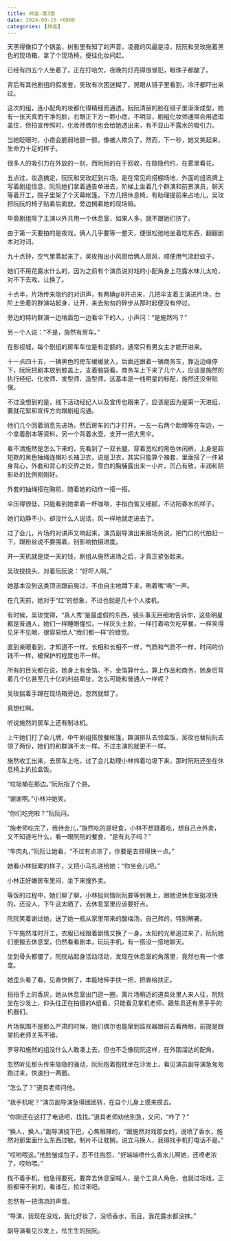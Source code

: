 ```yaml
---
title: 神龛-第3章
date: 2024-09-16 +0800
categories: [神龛]
---
```


天黑得像扣了个锅盖，树影里有知了的声音，凌晨的风最是凉，阮阮和吴玫拖着黑色的现场箱，拿了个现场椅，便往化妆间赶。

已经有四五个人坐着了，正在打哈欠，夜晚的灯亮得很冒犯，眼珠子都酸了。

背后有其他剧组的假发套，吴玫有次困迷糊了，晃眼从镜子里看到，冷汗都吓出来过。

这次的组，连小配角的妆都化得精细而通透，阮阮清丽的脸在镜子里渐渐成型，她有一张天真而干净的脸，右眼正下方一颗小痣，不明显，剧组化妆师通常会用遮瑕盖住，但拍宣传照时，化妆师偶尔也会给她透出来，有不显山不露水的吸引力。

当她眨眼时，小痣会脆弱地颤一颤，像被人欺负了，然而，下一秒，她又笑起来，生命力十足的样子。

很多人的吸引力在外放的一刻，而阮阮的在于回收，在隐隐约约，在雾里看花。

五点过，妆造搞定，阮阮和吴玫赶到片场。是在常见的搭棚场地，外面的组讯牌上写着剧组信息，阮阮她们拿着通告单进去，阶梯上坐着几个群演和前景演员，聊天等着开工，院子里架了个天幕帐篷，下方几把休息椅，有助理提前来占地儿，吴玫把阮阮的椅子贴着后面放，旁边搁着她的现场箱。

毕竟剧组除了主演以外共用一个休息室，如果人多，就不跟她们挤了。

由于第一天要拍的是夜戏，俩人几乎要等一整天，便很松弛地坐着吃东西，翻翻剧本对对词。

九十点钟，空气里蒸起来了，吴玫掏出小风扇给俩人扇风，顺便用气流赶蚊子。

她们不用花露水什么的，因为之前有个演员说对戏的小配角身上花露水味儿太呛，对不下去戏，让换了。

十点半，片场传来隐约的对讲声，有两辆gl8开进来，几把伞支着主演进片场，台阶上坐着的群演站起身，让开，来去匆匆的碎步从那时起便没有停过。

旁边的特约群演一边啃面包一边看伞下的人，小声问：“是施然吗？”

另一个人说：“不是，施然有房车。”

在影视城，每个剧组的房车车位是有定额的，通常只有男女主才能开进来。

十一点四十五，一辆黑色的房车缓缓驶入，后面还跟着一辆商务车，靠近边缘停下，阮阮把剧本放到膝盖上，支着脑袋看。商务车上下来了几个人，应该是施然的执行经纪、化妆师、发型师、造型师，这基本是一线明星的标配，施然还没带贴保。

不过没想到的是，线下活动经纪人以及宣传也跟来了，应该是因为是第一天进组，要就花絮和宣传方向跟剧组沟通。

他们几个回着消息先进场，然后房车的门才打开。一左一右两个助理等在车边，一个拿着剧本等资料，另一个背着水壶，支开一把大黑伞。

看不清施然是怎么下来的，先看到了一双长腿，穿着宽松的黑色休闲裤，上身是超短款的黑色抽绳连帽衫长袖卫衣，说是卫衣，其实只能算个袖套，里面搭了一件紧身背心，外套和背心的交界之处，雪白的胸脯露出来一小片，凹凸有致，丰润和阴影处的比例刚刚好。

外套的抽绳搭在胸前，随着她的动作一搭一搭。

伞压得很低，只能看到她拿着一杯咖啡，手指白皙又细腻，不沾阳春水的样子。

她们动静不小，却没什么人说话，风一样地就走进去了。

过了会儿，片场的对讲声又响起来，演员副导演出来跟场务说，把门口的代拍赶一下，跟粉丝说不要围着，别影响拍摄进度。

开一天机就是烧一天的钱，剧组从施然进场之后，才真正紧张起来。

吴玫挠挠头，对着阮阮说：“好吓人啊。”

她基本没到这类顶流跟前晃过，不由自主地蹲下来，咧着嘴“嘶”一声。

在几天前，她对于“红”的想象，不过也就是几十个人接机。

有时候，吴玫觉得，“真人秀”是最虚假的东西，镜头事无巨细地告诉你，这些明星都是普通人，她们一样睡眼惺忪，一样灰头土脸，一样打着哈欠吃早餐，一样笑得见牙不见眼，很容易给人“我们都一样”的错觉。

直到亲眼看到，才知道不一样。长相和长相不一样，气质和气质不一样，时间的价钱不一样，被保护的程度也不一样。

所有的目光都在说，她身上有金箔。不，金箔算什么，算上作品和商务，她身后背着几个亿甚至几十亿的利益牵扯，怎么可能和普通人一样呢？

吴玫揣着手蹲在现场箱旁边，忽然就颓了。

真想红啊。

听说施然的房车上还有制冰机。

上午她们打了会儿牌，中午剧组搭放餐帐篷，群演排队去领盒饭，吴玫也替阮阮去领了两份，她们的和群演不太一样。不过主演的就更不一样。

施然收工出来，去房车上吃，过了会儿助理小林拎着垃圾下来，那时阮阮还坐在休息椅上扒拉盒饭。

“垃圾桶在那边。”阮阮指了个路。

“谢谢啊。”小林冲她笑。

“你们吃完啦？”阮阮问。

“施老师吃完了，我待会儿，”施然吃的是轻食，小林不想跟着吃，想自己点外卖，又不知道吃什么，看一眼阮阮的餐食，“是有丸子吗？”

“牛肉丸，”阮阮让她看，“不过有点凉了，你要是去领得快一点。”

她看小林挺累的样子，又把小马扎递给她：“你坐会儿吧。”

小林正好嫌房车里闷，坐下来搜外卖。

等饭的过程中，她们聊了聊，小林挺同情阮阮要等到晚上，跟她说休息室挺凉快的，还没人，下午这太晒了，去休息室里应该要好点。

阮阮笑着谢过她，送了她一瓶从家里带来的酸梅汤，自己熬的，特别解暑。

下午施然准时开工，衣服已经跟着剧情又换了一身。太阳的光晕追过来了，阮阮她们便搬去休息室，仍然看看剧本，玩玩手机，有一搭没一搭地聊天。

坐到骨头都僵了，阮阮站起身活动活动，发现在休息室的角落里，竟然也有一个佛龛。

她歪头看了看，见香快倒了，本能地伸手扶一把，把香给扶正。

拍拍手上的香灰，她从休息室出门逛一圈，离片场稍近的道具处里人来人往，阮阮坐在沙发上，仰头往正在拍摄的A组看，只能看见掌机老师、跟焦员还有黑乎乎的机器们。

片场氛围不是那么严肃的时候，她们偶尔也能窜到监视器跟前去看两眼，前提是跟掌机老师关系不错。

罗导和施然的组没什么人敢凑上去，但也不乏像阮阮这样，在外围溜达的配角。

忽然听见那头传来隐隐的骚动，阮阮抱着抱枕坐在沙发上，看见演员副导演急匆匆跑过来，快速扫一两圈。

“怎么了？”道具老师问他。

“我手机呢？”演员副导演急得团团转，在自个儿身上摸来摸去。

“你刚还在这打了电话吧，找找。”道具老师劝他别急，又问，“咋了？”

“换人，换人，”副导演挠下巴，心焦眼辣的，“跟施然对戏那女的，说喷了香水，施然对那里面什么东西过敏，制片不让耽搁，说立马换人，我得找手机打电话不是。”

“哎哟喂这。”他脸皱成包子，忍不住抱怨，“好端端喷什么香水儿啊她，还喷老浓了，哎哟喂。”

找不着手机，他急得要死，要奔去休息室喊人，是个工具人角色，也就过场戏，正脸都带不到的，看谁在，拉过来吧。

忽然有一把清凉的声音。

“导演，我现在没戏，我化好妆了，没喷香水，而且，我花露水都没抹。”

副导演看见沙发上，怯生生的阮阮。

